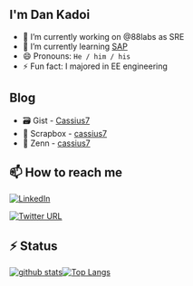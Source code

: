 ## I'm Dan Kadoi
- 🔭 I’m currently working on @88labs as SRE
- 🌱 I’m currently learning [SAP](https://aws.amazon.com/jp/certification/certified-solutions-architect-professional/)
- 😄 Pronouns: `He / him / his`
- ⚡ Fun fact: I majored in EE engineering

## Blog
- 🗃 Gist - [Cassius7](https://gist.github.com/Cassius7)
- 📝 Scrapbox - [cassius7](https://scrapbox.io/cassius7/)
- 📖 Zenn - [cassius7](https://zenn.dev/cassius7)

## 📫 How to reach me
[![LinkedIn](https://img.shields.io/badge/LinkedIn-blue?style=flat&logo=linkedin&labelColor=blue&link=https://www.linkedin.com/in/cassius7/)](https://www.linkedin.com/in/cassius7/)

[![Twitter URL](https://img.shields.io/twitter/url/https/twitter.com/cass7ius.svg?style=social&label=Follow%20%40cass7ius)](https://twitter.com/cass7ius)

## ⚡ Status
[![github stats](https://github-readme-stats.vercel.app/api?username=Cassius7&hide=contribs&count_private=true&show_icons=true&theme=tokyonight)](https://github.com/Cassius7/)[![Top Langs](https://github-readme-stats.vercel.app/api/top-langs/?username=Cassius7&layout=compact&theme=tokyonight)](https://github.com/anuraghazra/github-readme-stats)

<!--
**Cassius7/Cassius7** is a ✨ _special_ ✨ repository because its `README.md` (this file) appears on your GitHub profile.

Here are some ideas to get you started:

- 🔭 I’m currently working on ...
- 🌱 I’m currently learning ...
- 👯 I’m looking to collaborate on ...
- 🤔 I’m looking for help with ...
- 💬 Ask me about ...
- 📫 How to reach me: ...
- 😄 Pronouns: ...
- ⚡ Fun fact: ...
-->
